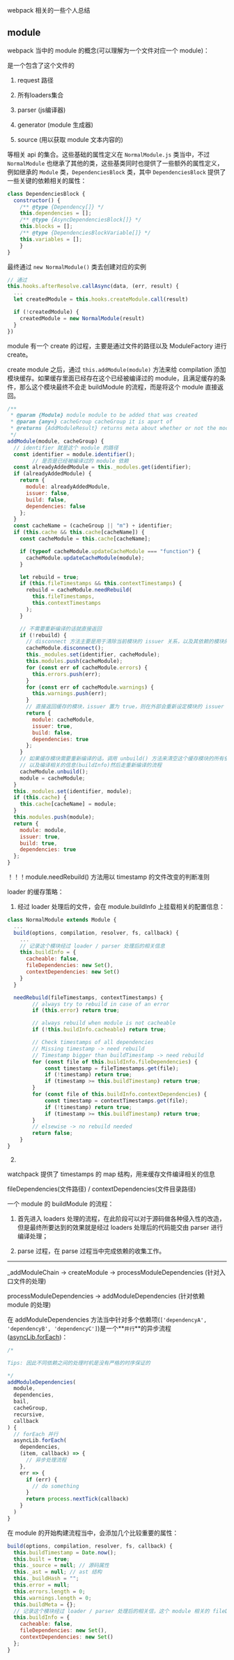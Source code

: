 webpack 相关的一些个人总结

## module

webpack 当中的 module 的概念(可以理解为一个文件对应一个 module)：

是一个包含了这个文件的

1. request 路径

2. 所有loaders集合

3. parser (js编译器)

4. generator (module 生成器)

5. source (用以获取 module 文本内容的)

等相关 api 的集合。这些基础的属性定义在 `NormalModule.js` 类当中，不过 `NormalModule` 也继承了其他的类，这些基类同时也提供了一些额外的属性定义，例如继承的 `Module` 类，`DependenciesBlock` 类，其中 `DependenciesBlock` 提供了一些关键的依赖相关的属性：

```javascript
class DependenciesBlock {
  constructor() {
    /** @type {Dependency[]} */
    this.dependencies = [];
    /** @type {AsyncDependenciesBlock[]} */
    this.blocks = [];
    /** @type {DependenciesBlockVariable[]} */
    this.variables = [];
	}
}
```

最终通过 `new NormalModule()` 类去创建对应的实例

```javascript
// 通过
this.hooks.afterResolve.callAsync(data, (err, result) {
  ...
  let createdModule = this.hooks.createModule.call(result)

  if (!createdModule) {
    createdModule = new NormalModule(result)
  }
})
```

module 有一个 create 的过程，主要是通过文件的路径以及 ModuleFactory 进行 create。

create module 之后，通过 `this.addModule(module)` 方法来给 compilation 添加模块缓存。如果缓存里面已经存在这个已经被编译过的 module，且满足缓存的条件，那么这个模块最终不会走 buildModule 的流程，而是将这个 module 直接返回。

```javascript
/**
 * @param {Module} module module to be added that was created
 * @param {any=} cacheGroup cacheGroup it is apart of
 * @returns {AddModuleResult} returns meta about whether or not the module had built had an issuer, or any dependnecies
 */
addModule(module, cacheGroup) {
  // identifier 就是这个 module 的路径
  const identifier = module.identifier(); 
		// 是否是已经被编译过的 module 依赖
  const alreadyAddedModule = this._modules.get(identifier);
  if (alreadyAddedModule) {
    return {
      module: alreadyAddedModule,
      issuer: false,
      build: false,
      dependencies: false
    };
  }
  const cacheName = (cacheGroup || "m") + identifier;
  if (this.cache && this.cache[cacheName]) {
    const cacheModule = this.cache[cacheName];

    if (typeof cacheModule.updateCacheModule === "function") {
      cacheModule.updateCacheModule(module);
    }

    let rebuild = true;
    if (this.fileTimestamps && this.contextTimestamps) {
      rebuild = cacheModule.needRebuild(
        this.fileTimestamps,
        this.contextTimestamps
      );
    }

    // 不需要重新编译的话就直接返回
    if (!rebuild) {
      // disconnect 方法主要是用于清除当前模块的 issuer 关系，以及其依赖的模块的 issuer 关系
      cacheModule.disconnect();
      this._modules.set(identifier, cacheModule);
      this.modules.push(cacheModule);
      for (const err of cacheModule.errors) {
        this.errors.push(err);
      }
      for (const err of cacheModule.warnings) {
        this.warnings.push(err);
      }
      // 直接返回缓存的模块，issuer 置为 true，则在外部会重新设定模块的 issuer 关系
      return {
        module: cacheModule,
        issuer: true,
        build: false,
        dependencies: true
      };
    }
    // 如果缓存模块需要重新编译的话，调用 unbuild() 方法来清空这个缓存模块的所有依赖
    // 以及编译相关的信息(buildInfo)然后走重新编译的流程
    cacheModule.unbuild();
    module = cacheModule;
  }
  this._modules.set(identifier, module);
  if (this.cache) {
    this.cache[cacheName] = module;
  }
  this.modules.push(module);
  return {
    module: module,
    issuer: true,
    build: true,
    dependencies: true
  };
}
```


！！！module.needRebuild() 方法用以 timestamp 的文件改变的判断准则

loader 的缓存策略：

1. 经过 loader 处理后的文件，会在 module.buildInfo 上挂载相关的配置信息：

```javascript
class NormalModule extends Module {
  ...
  build(options, compilation, resolver, fs, callback) {
    ...
    // 记录这个模块经过 loader / parser 处理后的相关信息
    this.buildInfo = {
      cacheable: false,
      fileDependencies: new Set(),
      contextDependencies: new Set()
    }
  }

  needRebuild(fileTimestamps, contextTimestamps) {
		// always try to rebuild in case of an error
		if (this.error) return true;

		// always rebuild when module is not cacheable
		if (!this.buildInfo.cacheable) return true;

		// Check timestamps of all dependencies
		// Missing timestamp -> need rebuild
		// Timestamp bigger than buildTimestamp -> need rebuild
		for (const file of this.buildInfo.fileDependencies) {
			const timestamp = fileTimestamps.get(file);
			if (!timestamp) return true;
			if (timestamp >= this.buildTimestamp) return true;
		}
		for (const file of this.buildInfo.contextDependencies) {
			const timestamp = contextTimestamps.get(file);
			if (!timestamp) return true;
			if (timestamp >= this.buildTimestamp) return true;
		}
		// elsewise -> no rebuild needed
		return false;
	}
}
```

2. 

watchpack 提供了 timestamps 的 map 结构，用来缓存文件编译相关的信息


fileDependencies(文件路径) / contextDependencies(文件目录路径)


一个 module 的 buildModule 的流程：

1. 首先进入 loaders 处理的流程，在此阶段可以对于源码做各种侵入性的改造，但是最终所要达到的效果就是经过 loaders 处理后的代码能交由 parser 进行编译处理；

2. parse 过程，在 parse 过程当中完成依赖的收集工作。


----

_addModuleChain -> createModule -> processModuleDependencies (针对入口文件的处理)

processModuleDependencies -> addModuleDependencies (针对依赖 module 的处理)

在 addModuleDependencies 方法当中针对多个依赖项(`['dependencyA', 'dependencyB', 'dependencyC']`)是一个**`并行`**的异步流程([asyncLib.forEach](https://caolan.github.io/async/v3/docs.html#eachOf))：

```javascript
/*

Tips: 因此不同依赖之间的处理时机是没有严格的时序保证的

*/
addModuleDependencies(
  module,
  dependencies,
  bail,
  cacheGroup,
  recursive,
  callback
) {
  // forEach 并行
  asyncLib.forEach(
    dependencies,
    (item, callback) => {
      // 异步处理流程
    },
    err => {
      if (err) {
        // do something
      }
      return process.nextTick(callback)
    }
  )
}
```

在 module 的开始构建流程当中，会添加几个比较重要的属性：

```javascript
build(options, compilation, resolver, fs, callback) {
  this.buildTimestamp = Date.now();
  this.built = true;
  this._source = null; // 源码属性
  this._ast = null; // ast 结构
  this._buildHash = "";
  this.error = null;
  this.errors.length = 0;
  this.warnings.length = 0;
  this.buildMeta = {};
  // 记录这个模块经过 loader / parser 处理后的相关信，这个 module 相关的 fileDependencies/contextDependencies 依赖
  this.buildInfo = {
    cacheable: false,
    fileDependencies: new Set(),
    contextDependencies: new Set()
  };
}
```